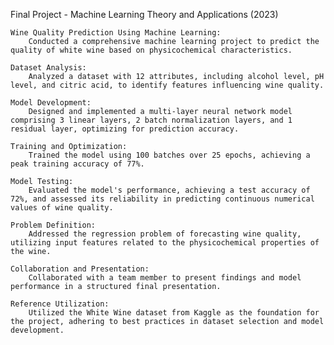 Final Project - Machine Learning Theory and Applications (2023)

    Wine Quality Prediction Using Machine Learning:
        Conducted a comprehensive machine learning project to predict the quality of white wine based on physicochemical characteristics.

    Dataset Analysis:
        Analyzed a dataset with 12 attributes, including alcohol level, pH level, and citric acid, to identify features influencing wine quality.

    Model Development:
        Designed and implemented a multi-layer neural network model comprising 3 linear layers, 2 batch normalization layers, and 1 residual layer, optimizing for prediction accuracy.

    Training and Optimization:
        Trained the model using 100 batches over 25 epochs, achieving a peak training accuracy of 77%.

    Model Testing:
        Evaluated the model's performance, achieving a test accuracy of 72%, and assessed its reliability in predicting continuous numerical values of wine quality.

    Problem Definition:
        Addressed the regression problem of forecasting wine quality, utilizing input features related to the physicochemical properties of the wine.

    Collaboration and Presentation:
        Collaborated with a team member to present findings and model performance in a structured final presentation.

    Reference Utilization:
        Utilized the White Wine dataset from Kaggle as the foundation for the project, adhering to best practices in dataset selection and model development.
